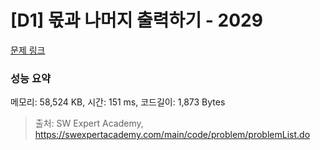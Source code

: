 # [D1] 몫과 나머지 출력하기 - 2029 

[문제 링크](https://swexpertacademy.com/main/code/problem/problemDetail.do?contestProbId=AV5QGNvKAtEDFAUq) 

### 성능 요약

메모리: 58,524 KB, 시간: 151 ms, 코드길이: 1,873 Bytes



> 출처: SW Expert Academy, https://swexpertacademy.com/main/code/problem/problemList.do